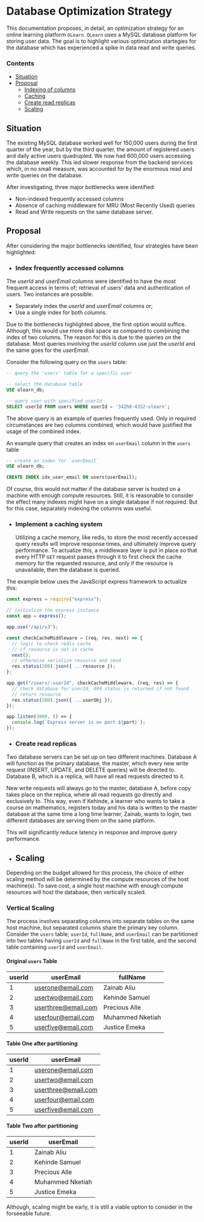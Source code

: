 # Database Optimization Strategy

This documentation proposes, in detail, an optimization strategy for an online learning platform `OLearn`. `OLearn` uses a MySQL database platform for storing user data. The goal is to highlight various optimization startegies for the database which has experienced a spike in data read and write queries.

### Contents

- [Situation](#situation)
- [Proposal](#proposal)
  - [Indexing of columns](#index-frequently-accessed-columns)
  - [Caching](#implement-of-a-caching-system)
  - [Create read replicas](#create-read-replicas)
  - [Scaling](#scaling)

## Situation

The existing MySQL database worked well for 150,000 users during the first quarter of the year, but by the third quarter, the amount of registered users and daily active users quadrupled. We now had 600,000 users accessing the database weekly. This led slower response from the backend services which, in no small measure, was accounted for by the enormous read and write queries on the database.

After investigating, three major bottlenecks were identified:

- Non-indexed frequently accessed columns
- Absence of caching middleware for MRU (Most Recently Used) queries
- Read and Write requests on the same database server.

## Proposal

After considering the major bottlenecks identified, four strategies have been highlighted:

- ### Index frequently accessed columns

The _userId_ and _userEmail_ columns were identified to have the most frequent access in terms of; retrieval of users' data and authentication of users. Two instances are possible:

- Separately index the _userId_ and _userEmail_ columns or;
- Use a single index for both columns.

Due to the bottlenecks highlighted above, the first option would suffice. Although, this would use more disk space as compared to combining the index of two columns. The reason for this is due to the queries on the database. Most queries involving the _userId_ column use just the _userId_ and the same goes for the _userEmail_.

Consider the following query on the `users` table:

```sql
-- query the 'users' table for a specific user

-- select the database table
USE olearn_db;

-- query user with specified userId
SELECT userId FROM users WHERE userId = '342h8-4332-olearn';
```

The above query is an example of queries frequently used. Only in required circumstances are two columns combined, which would have justified the usage of the combined index.

An example query that creates an index on `userEmail` column in the `users` table

```sql
-- create an index for `userEmail`
USE olearn_db;

CREATE INDEX idx_user_email ON users(userEmail);
```

Of course, this would not matter if the database server is hosted on a machine with enough compute resources. Still, it is reasonable to consider the effect many indexes might have on a single database if not required. But for this case, separately indexing the columns was useful.

- ### Implement a caching system
  Utilizing a cache memory, like redis, to store the most recently accessed query results will improve response times, and ultimately improve query performance. To actualize this, a middleware layer is put in place so that every HTTP `GET` request paases through it to first check the cache memory for the requested resource, and only if the resource is unavailable, then the database is queried.

The example below uses the JavaScript express framework to actualize this:

```js
const express = require("express");

// initialize the express instance
const app = express();

app.use("/api/v3");

const checkCacheMiddleware = (req, res, next) => {
  // logic to check redis cache
  // if resource is not in cache
  next();
  // otherwise serialize resource and send
  res.status(200).json({ ...resource });
};

app.get("/users/:userId", checkCacheMiddleware, (req, res) => {
  // check database for userId, 404 status is returned if not found
  // return resource
  res.status(200).json({ ...userObj });
});

app.listen(3000, () => {
  console.log(`Express server is on port ${port}`);
});
```

- ### Create read replicas

Two database servers can be set up on two different machines. Database A will function as the primary database, the master, which every new write request (INSERT, UPDATE, and DELETE queries) will be directed to. Database B, which is a replica, will have all read requests directed to it.

New write requests will always go to the master, database A, before copy takes place on the replica, where all read requests go directly and exclusively to. This way, even if Kehinde, a learner who wants to take a course on mathematics, registers today and his data is written to the master database at the same time a long time learner, Zainab, wants to login, two different databases are serving them on the same platform.

This will significantly reduce latency in response and improve query performance.

- ## Scaling

Depending on the budget allowed for this process, the choice of either scaling method will be determined by the compute resources of the host machine(s). To save cost, a single host machine with enough compute resources will host the database, then vertically scaled.

### Vertical Scaling

The process involves separating columns into separate tables on the same host machine, but separated columns share the primary key column. Consider the `users` table; `userId`, `fullName`, and `userEmail` can be partitioned into two tables having `userId` and `fullName` in the first table, and the second table containing `userId` and `userEmail`.

#### Original `users` Table

| userId | userEmail           | fullName         |
| ------ | ------------------- | ---------------- |
| 1      | userone@email.com   | Zainab Aliu      |
| 2      | usertwo@email.com   | Kehinde Samuel   |
| 3      | userthree@email.com | Precious Alle    |
| 4      | userfour@email.com  | Muhammed Nketiah |
| 5      | userfive@email.com  | Justice Emeka    |

#### Table One after partitioning

| userId | userEmail           |
| ------ | ------------------- |
| 1      | userone@email.com   |
| 2      | usertwo@email.com   |
| 3      | userthree@email.com |
| 4      | userfour@email.com  |
| 5      | userfive@email.com  |

#### Table Two after partitioning

| userId | userEmail        |
| ------ | ---------------- |
| 1      | Zainab Aliu      |
| 2      | Kehinde Samuel   |
| 3      | Precious Alle    |
| 4      | Muhammed Nketiah |
| 5      | Justice Emeka    |

Although, scaling might be early, it is still a viable option to consider in the forseeable future.
